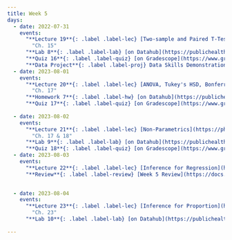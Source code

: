 ```yaml
---
title: Week 5
days:
  - date: 2022-07-31
    events:
      "**Lecture 19**{: .label .label-lec} [Two-sample and Paired T-Tests](https://ph142-ucb.github.io/su23/src/l19-ttests.pdf)[{recording}](https://bcourses.berkeley.edu/courses/1525581/pages/ttests)":
        "Ch. 15"
      "**Lab 8**{: .label .label-lab} [on Datahub](https://publichealth.datahub.berkeley.edu/hub/user-redirect/git-pull?repo=https%3A%2F%2Fgithub.com%2Fph142-ucb%2Fph142-su23&urlpath=rstudio%2F&branch=main) (Due Aug 1st)":
      "**Quiz 16**{: .label .label-quiz} [on Gradescope](https://www.gradescope.com/courses/546137) (Due Aug 2nd, 10:00 PM PST)":
      "**Data Project**{: .label .label-proj} Data Skills Demonstration Part II (Due 10:00 PM PST)":    
  - date: 2023-08-01
    events:
      "**Lecture 20**{: .label .label-lec} [ANOVA, Tukey's HSD, Bonferroni Method](https://ph142-ucb.github.io/su23/src/anova.pdf)[{videos}](https://bcourses.berkeley.edu/courses/1525581/pages/anova)": 
        "Ch. 17"
      "**Homework 7**{: .label .label-hw} [on Datahub](https://publichealth.datahub.berkeley.edu/hub/user-redirect/git-pull?repo=https%3A%2F%2Fgithub.com%2Fph142-ucb%2Fph142-su23&urlpath=rstudio%2F&branch=main) [Solutions](https://ph142-ucb.github.io/su23/src/hw07sol.pdf)" :
      "**Quiz 17**{: .label .label-quiz} [on Gradescope](https://www.gradescope.com/courses/546137) (Due Aug 3rd, 10:00 PM PST)":
      
  - date: 2023-08-02
    events:
      "**Lecture 21**{: .label .label-lec} [Non-Parametrics](https://ph142-ucb.github.io/su23/src/l21-non-para.pdf)[{recording and annotations}](https://bcourses.berkeley.edu/courses/1525581/pages/non-para-live)":
        "Ch. 17 & 18"
      "**Lab 9**{: .label .label-lab} [on Datahub](https://publichealth.datahub.berkeley.edu/hub/user-redirect/git-pull?repo=https%3A%2F%2Fgithub.com%2Fph142-ucb%2Fph142-su23&urlpath=rstudio%2F&branch=main) (Due Aug 3rd)":
      "**Quiz 18**{: .label .label-quiz} [on Gradescope](https://www.gradescope.com/courses/546137) (Due Aug 4th, 10:00 PM PST)":
  - date: 2023-08-03
    events:
      "**Lecture 22**{: .label .label-lec} [Inference for Regression](https://ph142-ucb.github.io/su23/src/l22-reginf.pdf)[{videos}](https://bcourses.berkeley.edu/courses/1525581/pages/inference-for-regression-pre-recorded)":
      "**Review**{: .label .label-review} [Week 5 Review](https://docs.google.com/presentation/d/1pm8PpzqTFX9hceW4ATzaDSsItQrp2LGCgqTTs0cWopw/edit)":

      
  - date: 2023-08-04
    events:
      "**Lecture 23**{: .label .label-lec} [Inference for Proportion](https://ph142-ucb.github.io/su23/src/l23-prop.pdf)":
        "Ch. 23"
      "**Lab 10**{: .label .label-lab} [on Datahub](https://publichealth.datahub.berkeley.edu/hub/user-redirect/git-pull?repo=https%3A%2F%2Fgithub.com%2Fph142-ucb%2Fph142-su23&urlpath=rstudio%2F&branch=main) (Due Aug 7th)":
      
---
```

